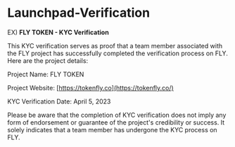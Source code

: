 # Launchpad-Verification

EX) 
****FLY TOKEN - KYC Verification****

This KYC verification serves as proof that a team member associated with the FLY project has successfully completed the verification process on FLY. Here are the project details:

Project Name: FLY TOKEN

Project Website: [https://tokenfly.co](https://tokenfly.co/)

KYC Verification Date: April 5, 2023

Please be aware that the completion of KYC verification does not imply any form of endorsement or guarantee of the project's credibility or success. It solely indicates that a team member has undergone the KYC process on FLY.
